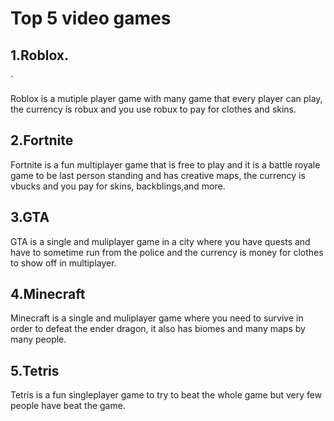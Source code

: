 <!DOCTYPE html>
<head>
  <!--This is the link connecting to the stylesheest-->
<link rel="stylesheet" href="style.css">  
</head> <h1> Top 5 video games </h1>
<body>
 <h2> 1.Roblox.</h2> `
  
   <p>Roblox is a mutiple player game with many game that every player can play, the currency is robux and you use robux to pay for clothes and skins. </p>
</body>
<h2> 2.Fortnite </h2>

<p> Fortnite is a fun multiplayer game that is free to play and it is a battle royale game to be last person standing and has creative maps, the currency is vbucks and you pay for skins, backblings,and more. </p>

<h2> 3.GTA </h2>

<p> GTA is a single and muliplayer game in a city where you have quests and have to sometime run from the police and the currency is money for clothes to show off in multiplayer.</p>

<h2> 4.Minecraft</h2>

<p> Minecraft is a single and muliplayer game where you need to survive in order to defeat the ender dragon, it also has biomes and many maps by many people. </p>

<h2> 5.Tetris</h2>

<p> Tetris is a fun singleplayer game to try to beat the whole game but very few people have beat the game.</p>


